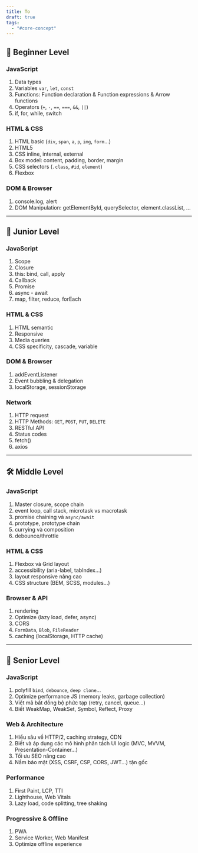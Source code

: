 ```yaml
---
title: To
draft: true
tags:
  - "#core-concept"
---
```


## 🐣 Beginner Level

### JavaScript

1. Data types
2. Variables `var`, `let`, `const`
3. Functions: Function declaration & Function expressions & Arrow functions
4. Operators (`+`, `-`, `==`, `===`, `&&`, `||`)
5. if, for, while, switch

### HTML & CSS

1. HTML basic (`div`, `span`, `a`, `p`, `img`, `form`...)
2. HTML5
3. CSS inline, internal, external
4. Box model: content, padding, border, margin
5. CSS selectors (`.class`, `#id`, `element`)
6. Flexbox

### DOM & Browser

1. console.log, alert
2. DOM Manipulation: getElementById, querySelector, element.classList, ...

---

## 🚀 Junior Level

### JavaScript

1. Scope
2. Closure
3. this: bind, call, apply
4. Callback
5. Promise
6. async - await
7. map, filter, reduce, forEach

### HTML & CSS

1. HTML semantic
2. Responsive
3. Media queries
4. CSS specificity, cascade, variable

### DOM & Browser

1. addEventListener
2. Event bubbling & delegation
3. localStorage, sessionStorage

### Network

1. HTTP request
2. HTTP Methods: `GET`, `POST`, `PUT`, `DELETE`
3. RESTful API
4. Status codes
5. fetch()
6. axios

---

## 🛠️ Middle Level

### JavaScript

1. Master closure, scope chain
2. event loop, call stack, microtask vs macrotask
3. promise chaining và `async/await`
4. prototype, prototype chain
5. currying và composition
6. debounce/throttle

### HTML & CSS

1. Flexbox và Grid layout
2. accessibility (aria-label, tabIndex...)
3. layout responsive nâng cao
4. CSS structure (BEM, SCSS, modules...)

### Browser & API

1. rendering
2. Optimize (lazy load, defer, async)
3. CORS
4. `FormData`, `Blob`, `FileReader`
5. caching (localStorage, HTTP cache)

---

## 🧠 Senior Level

### JavaScript

1. polyfill `bind`, `debounce`, `deep clone`...
2. Optimize performance JS (memory leaks, garbage collection)
3. Viết mã bất đồng bộ phức tạp (retry, cancel, queue...)
4. Biết WeakMap, WeakSet, Symbol, Reflect, Proxy

### Web & Architecture

1. Hiểu sâu về HTTP/2, caching strategy, CDN
2. Biết và áp dụng các mô hình phân tách UI logic (MVC, MVVM, Presentation-Container...)
3. Tối ưu SEO nâng cao
4. Nắm bảo mật (XSS, CSRF, CSP, CORS, JWT...) tận gốc

### Performance

1. First Paint, LCP, TTI
2. Lighthouse, Web Vitals
3. Lazy load, code splitting, tree shaking

### Progressive & Offline

1. PWA
2. Service Worker, Web Manifest
3. Optimize offline experience
